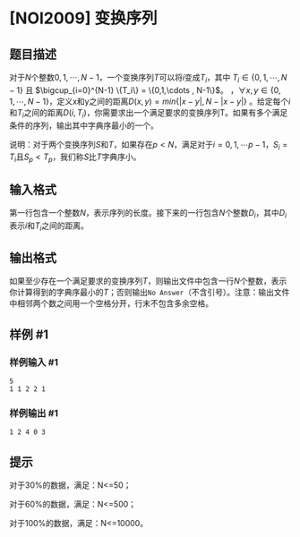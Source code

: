 # [NOI2009] 变换序列

## 题目描述

对于$N$个整数$0, 1, \cdots, N-1$，一个变换序列$T$可以将$i$变成$T_i$，其中 $T_i \in \{ 0,1,\cdots, N-1\}$ 且 $\bigcup_{i=0}^{N-1} \{T_i\} = \{0,1,\cdots , N-1\}$。 ，$\forall x,y \in  \{0,1,\cdots , N-1\}$，定义x和y之间的距离$D(x,y)=min\{|x-y|,N-|x-y|\}$ 。给定每个$i$和$T_i$之间的距离$D(i,T_i)$，你需要求出一个满足要求的变换序列T。如果有多个满足条件的序列，输出其中字典序最小的一个。

说明：对于两个变换序列$S$和$T$，如果存在$p<N$，满足对于$i=0,1,\cdots p-1$，$S_i=T_i$且$S_p<T_p$，我们称$S$比$T$字典序小。

## 输入格式

第一行包含一个整数$N$，表示序列的长度。接下来的一行包含$N$个整数$D_i$，其中$D_i$表示$i$和$T_i$之间的距离。

## 输出格式

如果至少存在一个满足要求的变换序列$T$，则输出文件中包含一行$N$个整数，表示你计算得到的字典序最小的$T$；否则输出`No Answer`（不含引号）。注意：输出文件中相邻两个数之间用一个空格分开，行末不包含多余空格。

## 样例 #1

### 样例输入 #1
```
5
1 1 2 2 1
```

### 样例输出 #1

```
1 2 4 0 3
```

## 提示

对于30%的数据，满足：N<=50；

对于60%的数据，满足：N<=500；

对于100%的数据，满足：N<=10000。

